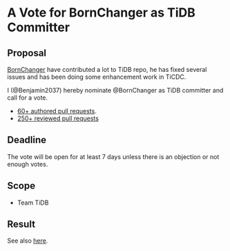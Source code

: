 # A Vote for BornChanger as TiDB Committer

## Proposal

[BornChanger](https://github.com/BornChanger) have contributed a lot to TiDB repo, he has fixed several issues and has been doing some enhancement work in TiCDC.

I (@Benjamin2037) hereby nominate @BornChanger as TiDB committer and call for a vote.



* [60+ authored pull requests](https://github.com/pingcap/tidb/pulls?q=is%3Apr+author%3ABornChanger).
* [250+ reviewed pull requests](https://github.com/pingcap/tidb/pulls?q=is%3Apr+reviewed-by%3ABornChanger)
## Deadline

The vote will be open for at least 7 days unless there is an objection or not enough votes.

## Scope

* Team TiDB

## Result

See also [here](https://github.com/pingcap/community/pull/783).
